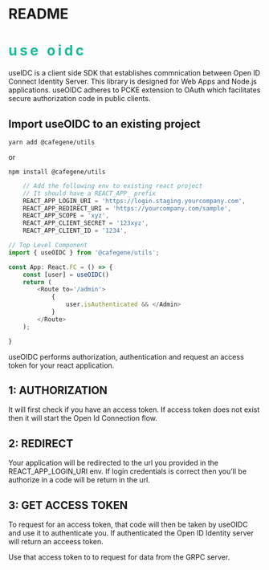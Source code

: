 # README

# <h1 style="color: #1abc9c; font-weight: bold; letter-spacing: 5px; text-transform: lowercase;">USE OIDC</h1>

useIDC is a client side SDK that establishes commnication between Open ID Connect Identity Server. This library is designed for Web Apps and Node.js applications. useOIDC adheres to PCKE extension to OAuth which facilitates secure authorization code in public clients.

## Import useOIDC to an existing project

```
yarn add @cafegene/utils
```

or

```
npm install @cafegene/utils
```

```javascript
    // Add the following env to existing react project
    // It should have a REACT_APP_ prefix
    REACT_APP_LOGIN_URI = 'https://login.staging.yourcompany.com',
    REACT_APP_REDIRECT_URI = 'https://yourcompany.com/sample',
    REACT_APP_SCOPE = 'xyz',
    REACT_APP_CLIENT_SECRET = '123xyz',
    REACT_APP_CLIENT_ID = '1234',
```

```javascript
// Top Level Component
import { useOIDC } from '@cafegene/utils';

const App: React.FC = () => {
    const [user] = useOIDC()
    return (
        <Route to='/admin'>
            {
                user.isAuthenticated && </Admin>
            }
        </Route>
    );

}
```

useOIDC performs authorization, authentication and request an access token for your react application.

## 1: AUTHORIZATION

It will first check if you have an access token.
If access token does not exist then it will start the Open Id Connection flow.

## 2: REDIRECT

Your application will be redirected to the url you provided in the REACT_APP_LOGIN_URI env. If login credentials is correct then you'll be authorize in a code will be return in the url.

## 3: GET ACCESS TOKEN

To request for an access token, that code will then be taken by useOIDC and use it to authenticate you. If authenticated the Open ID Identity server will return an acceess token.

Use that access token to to request for data from the GRPC server.
